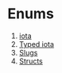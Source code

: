 # Enums

1. [iota](./01-iota)
2. [Typed iota](./02-typed-iota)
3. [Slugs](./03-slugs)
4. [Structs](./04-structs)